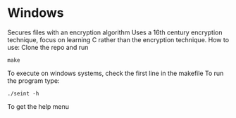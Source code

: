 # Windows
Secures files with an encryption algorithm
Uses a 16th century encryption technique, focus on learning C rather than the encryption technique.
How to use:
Clone the repo and run
```
make
```
To execute on windows systems, check the first line in the makefile
To run the program type:
```
./seint -h
```
To get the help menu
